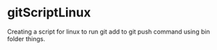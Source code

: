 # gitScriptLinux
Creating a script for linux to run git add to git push command using bin folder things.
